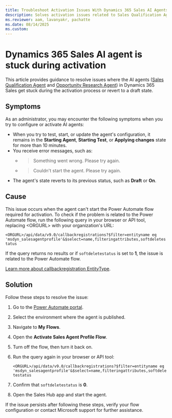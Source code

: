 ```yaml
---
title: Troubleshoot Activation Issues With Dynamics 365 Sales AI Agents
description: Solves activation issues related to Sales Qualification Agent and Opportunity Research Agent in Microsoft Dynamics 365 Sales.
ms.reviewer: aam, lavanyakr, pachatte
ms.date: 08/14/2025
ms.custom: 
---
```

# Dynamics 365 Sales AI agent is stuck during activation

This article provides guidance to resolve issues where the AI agents ([Sales Qualification Agent](/dynamics365/sales/sales-qualification-agent) and [Opportunity Research Agent](/dynamics365/sales/opportunity-research-agent)) in Dynamics 365 Sales get stuck during the activation process or revert to a draft state.

## Symptoms

As an administrator, you may encounter the following symptoms when you try to configure or activate AI agents:

- When you try to test, start, or update the agent's configuration, it remains in the **Starting Agent**, **Starting Test**, or **Applying changes** state for more than 10 minutes.
- You receive error messages, such as:
  - > Something went wrong. Please try again.
  - > Couldn't start the agent. Please try again.
- The agent's state reverts to its previous status, such as **Draft** or **On**.

## Cause

This issue occurs when the agent can't start the Power Automate flow required for activation. To check if the problem is related to the Power Automate flow, run the following query in your browser or API tool, replacing \<ORGURL> with your organization's URL:

`<ORGURL>/api/data/v9.0/callbackregistrations?$filter=entityname eq 'msdyn_salesagentprofile'&$select=name,filteringattributes,softdeletestatus`

If the query returns no results or if `softdeletestatus` is set to **1**, the issue is related to the Power Automate flow.

[Learn more about callbackregistration EntityType](/power-apps/developer/data-platform/webapi/reference/callbackregistration).

## Solution

Follow these steps to resolve the issue:

1. Go to the [Power Automate portal](https://make.powerautomate.com).
2. Select the environment where the agent is published.
3. Navigate to **My Flows**.
4. Open the **Activate Sales Agent Profile Flow**.
5. Turn off the flow, then turn it back on.
6. Run the query again in your browser or API tool:

   `<ORGURL>/api/data/v9.0/callbackregistrations?$filter=entityname eq 'msdyn_salesagentprofile'&$select=name,filteringattributes,softdeletestatus`

7. Confirm that `softdeletestatus` is **0**.
8. Open the Sales Hub app and start the agent.

If the issue persists after following these steps, verify your flow configuration or contact Microsoft support for further assistance.
